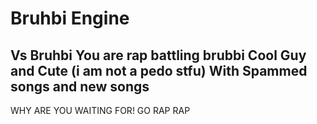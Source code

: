 # Bruhbi Engine
Vs Bruhbi
You are rap battling brubbi
Cool Guy and Cute (i am not a pedo stfu)
With Spammed songs and new songs
-----------------------------------------------------------------------------
WHY ARE YOU WAITING FOR! GO RAP RAP
